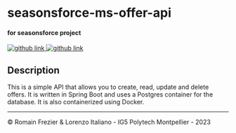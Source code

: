 # seasonsforce-ms-offer-api
#### for seasonsforce project 

<a target="_blank" href="https://github.com/lorenzo-italiano/Seasonsforce">
  <img alt="github link" src="https://img.shields.io/badge/SEASONFORCE-global-green?logo=github&style=for-the-badge">
</a>
<a target="_blank" href="https://github.com/lorenzo-italiano/seasonsforce-microservices">
  <img alt="github link" src="https://img.shields.io/badge/SEASONFORCE-microservices-blue?logo=github&style=for-the-badge">
</a>

## Description
This is a simple API that allows you to create, read, update and delete offers. It is written in Spring Boot and uses a Postgres container for the database. It is also containerized using Docker.

---

© Romain Frezier & Lorenzo Italiano - IG5 Polytech Montpellier - 2023
